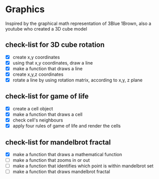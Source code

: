 # Graphics
Inspired by the graphical math representation of 3Blue 1Brown, also a youtube who created a 3D cube model
<br />
## check-list for 3D cube rotation
- [X] create x,y coordinates
- [X] using that x,y coordinates, draw a line
- [X] make a function that draws a line
- [X] create x,y,z coordinates
- [X] rotate a line by using rotation matrix, according to x,y, z plane
## check-list for game of life
- [X] create a cell object
- [X] make a function that draws a cell
- [X] check cell's neighbours
- [X] apply four rules of game of life and render the cells   
## check-list for mandelbrot fractal
- [X] make a function that draws a mathematical function
- [ ] make a function that zooms in or out
- [ ] make a function that identifies which point is within mandelbrot set
- [ ] make a function that draws mandelbrot fractal
